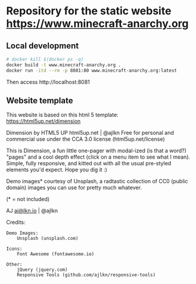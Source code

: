 # Repository for the static website https://www.minecraft-anarchy.org

## Local development
```bash
# docker kill $(docker ps -q)
docker build -t www.minecraft-anarchy.org .
docker run -itd --rm -p 8081:80 www.minecraft-anarchy.org:latest
```
Then access http://localhost:8081


## Website template

This website is based on this html 5 template: https://html5up.net/dimension

Dimension by HTML5 UP
html5up.net | @ajlkn
Free for personal and commercial use under the CCA 3.0 license (html5up.net/license)


This is Dimension, a fun little one-pager with modal-ized (is that a word?) "pages"
and a cool depth effect (click on a menu item to see what I mean). Simple, fully
responsive, and kitted out with all the usual pre-styled elements you'd expect.
Hope you dig it :)

Demo images* courtesy of Unsplash, a radtastic collection of CC0 (public domain) images
you can use for pretty much whatever.

(* = not included)

AJ
aj@lkn.io | @ajlkn


Credits:

	Demo Images:
		Unsplash (unsplash.com)

	Icons:
		Font Awesome (fontawesome.io)

	Other:
		jQuery (jquery.com)
		Responsive Tools (github.com/ajlkn/responsive-tools)
